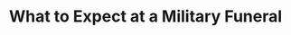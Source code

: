 ---
layout: page-breadcrumbs.html
title: What to Expect at a Military Funeral
template: 6-info-page
---